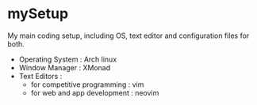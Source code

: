 # mySetup
My main coding setup, including OS, text editor and configuration files for both.

- Operating System : Arch linux
- Window Manager : XMonad
- Text Editors :
  - for competitive programming : vim
  - for web and app development : neovim
